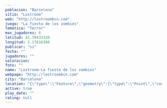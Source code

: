 ```yaml
---
poblacion: "Barcelona"
sitio: "Lostroom"
web: "http://lostroombcn.com"
juego: "La fiesta de los zombies"
tematica: "Terror"
max_jugadores: 6
latitud: 41.39433320
longitud: 2.17616360
publicar: "si"
fecha: ""
jugadores: ""
valoracion: 
foto: ""
name: "Lostroom-La fiesta de los zombies"
webpage: "http://lostroombcn.com"
city: "Barcelona"
location: "{\"type\":\"Feature\",\"geometry\":{\"type\":\"Point\",\"coordinates\":[2.1761636,41.3943332]}}"
active: true
play_date: ""
rating: null
---
```


